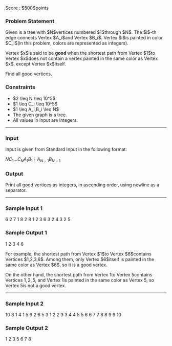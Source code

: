
<div>

<span>

<span>

<p>
Score : $500$points
</p>

<div>

<section>

### **Problem Statement**

<p>
Given is a tree with $N$vertices numbered $1$through $N$. The $i$-th edge connects Vertex $A_i$and Vertex $B_i$. Vertex $i$is painted in color $C_i$(in this problem, colors are represented as integers).
</p>

<p>
Vertex $x$is said to be 
<strong>
good
</strong>
when the shortest path from Vertex $1$to Vertex $x$does not contain a vertex painted in the same color as Vertex $x$, except Vertex $x$itself.
</p>

<p>
Find all good vertices.
</p>

</section>

</div>

<div>

<section>

### **Constraints**

<ul>

<li>
$2 \leq N \leq 10^5$
</li>

<li>
$1 \leq C_i \leq 10^5$
</li>

<li>
$1 \leq A_i,B_i \leq N$
</li>

<li>
The given graph is a tree.
</li>

<li>
All values in input are integers.
</li>

</ul>

</section>

</div>

---

<div>

<div>

<section>

### **Input**

<p>
Input is given from Standard Input in the following format:
</p>

<div>

$N$$C_1$$\ldots$$C_N$$A_1$$B_1$$\vdots$$A_{N-1}$$B_{N-1}$
</div>

</section>

</div>

<div>

<section>

### **Output**

<p>
Print all good vertices as integers, in ascending order, using newline as a separator.
</p>

</section>

</div>

</div>

---

<div>

<section>

### **Sample Input 1**

<div>

6
2 7 1 8 2 8
1 2
3 6
3 2
4 3
2 5

</div>

</section>

</div>

<div>

<section>

### **Sample Output 1**

<div>

1
2
3
4
6

</div>

<p>
For example, the shortest path from Vertex $1$to Vertex $6$contains Vertices $1,2,3,6$. Among them, only Vertex $6$itself is painted in the same color as Vertex $6$, so it is a good vertex.

On the other hand, the shortest path from Vertex $1$to Vertex $5$contains Vertices $1,2,5$, and Vertex $1$is painted in the same color as Vertex $5$, so Vertex $5$is not a good vertex.  
</p>

</section>

</div>

---

<div>

<section>

### **Sample Input 2**

<div>

10
3 1 4 1 5 9 2 6 5 3
1 2
2 3
3 4
4 5
5 6
6 7
7 8
8 9
9 10

</div>

</section>

</div>

<div>

<section>

### **Sample Output 2**

<div>

1
2
3
5
6
7
8

</div>

</section>

</div>

</span>

</span>

</div>
